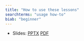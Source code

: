```yaml
---
title: "How to use these lessons"
searchterms: "usage how-to"
biab: "beginner"
---
```


<ul>
                      <li>Slides:
                        <a href='translations/{{one}}/beginner/LessonUse.pptx'>PPTX</a>
                        <a href='translations/{{one}}/beginner/LessonUse.pdf'>PDF</a>
                      </li>
</ul>
